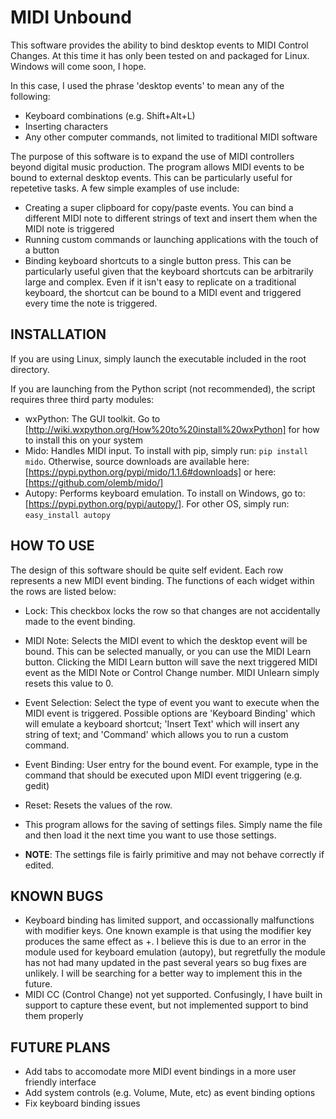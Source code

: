 MIDI Unbound
============

This software provides the ability to bind desktop events to MIDI Control Changes. At this time it has only been tested on and packaged for Linux. Windows will come soon, I hope.

In this case, I used the phrase 'desktop events' to mean any of the following:

* Keyboard combinations (e.g. Shift+Alt+L)
* Inserting characters
* Any other computer commands, not limited to traditional MIDI software

The purpose of this software is to expand the use of MIDI controllers beyond digital music production. The program allows MIDI events to be bound to external desktop events. This can be particularly useful for repetetive tasks. A few simple examples of use include:

* Creating a super clipboard for copy/paste events. You can bind a different MIDI note to different strings of text and insert them when the MIDI note is triggered
* Running custom commands or launching applications with the touch of a button
* Binding keyboard shortcuts to a single button press. This can be particularly useful given that the keyboard shortcuts can be arbitrarily large and complex. Even if it isn't easy to replicate on a traditional keyboard, the shortcut can be bound to a MIDI event and triggered every time the note is triggered.


## INSTALLATION	

If you are using Linux, simply launch the executable included in the root directory.

If you are launching from the Python script (not recommended), the script requires three third party modules:
* wxPython: The GUI toolkit. Go to [http://wiki.wxpython.org/How%20to%20install%20wxPython] for how to install this on your system
* Mido: Handles MIDI input. To install with pip, simply run: `pip install mido`. Otherwise, source downloads are available here: [https://pypi.python.org/pypi/mido/1.1.6#downloads] or here: [https://github.com/olemb/mido/]
* Autopy: Performs keyboard emulation. To install on Windows, go to: [https://pypi.python.org/pypi/autopy/]. For other OS, simply run: `easy_install autopy`


##	HOW TO USE	

The design of this software should be quite self evident.  Each row represents a new MIDI event binding.  The functions of each widget within the rows are listed below:
* Lock: This checkbox locks the row so that changes are not accidentally made to the event binding.
* MIDI Note: Selects the MIDI event to which the desktop event will be bound.  This can be selected manually, or you can use the MIDI Learn button.  Clicking the MIDI Learn button will save the next triggered MIDI event as the MIDI Note or Control Change number.  MIDI Unlearn simply resets this value to 0.
* Event Selection: Select the type of event you want to execute when the MIDI event is triggered.  Possible options are 'Keyboard Binding' which will emulate a keyboard shortcut; 'Insert Text' which will insert any string of text; and 'Command' which allows you to run a custom command.
* Event Binding: User entry for the bound event.  For example, type in the command that should be executed upon MIDI event triggering (e.g. gedit)
* Reset: Resets the values of the row.

* This program allows for the saving of settings files.  Simply name the file and then load it the next time you want to use those settings.
* **NOTE**: The settings file is fairly primitive and may not behave correctly if edited.


##	KNOWN BUGS	

* Keyboard binding has limited support, and occassionally malfunctions with modifier keys.  One known example is that using the <CONTROL> modifier key produces the same effect as <CONTROL>+<SHIFT>.  I believe this is due to an error in the module used for keyboard emulation (autopy), but regretfully the module has not had many updated in the past several years so bug fixes are unlikely.  I will be searching for a better way to implement this in the future.
* MIDI CC (Control Change) not yet supported.  Confusingly, I have built in support to capture these event, but not implemented support to bind them properly



##	FUTURE PLANS	

* Add tabs to accomodate more MIDI event bindings in a more user friendly interface
* Add system controls (e.g. Volume, Mute, etc) as event binding options
* Fix keyboard binding issues
